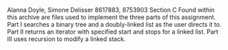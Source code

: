 Alanna Doyle, Simone Delisser
8617883, 8753903
Section C
Found within this archive are files used to implement the three parts of 
this assignment. 
Part I searches a binary tree and a doubly-linked list as the user directs 
it to.
Part II returns an iterator with specified start and stops for a linked list.
Part III uses recursion to modify a linked stack.
